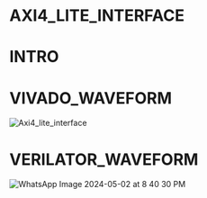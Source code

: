 #  AXI4_LITE_INTERFACE

#  INTRO

#  VIVADO_WAVEFORM
![Axi4_lite_interface](https://github.com/muhammadtalhasami/Axi4_lite_interface/assets/141629485/e1983157-c869-4561-b5e0-888914cb7026)

# VERILATOR_WAVEFORM
![WhatsApp Image 2024-05-02 at 8 40 30 PM](https://github.com/muhammadtalhasami/Axi4_lite_interface/assets/141629485/8351ce63-f4b5-4364-b332-377676eba8d6)
